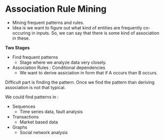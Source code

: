 # Association Rule Mining

- Mining frequent patterns and rules.
- Idea is we want to figure out what kind of entities are frequently co-occuring in inputs. So, we can say that there is some kind of association in these.

**Two Stages**

- Find frequent patterns
  - Stage where we analyze data very closely.
- Association Rules : Conditional dependencies
  - We want to derive assiciation in form that if A occurs than B occurs.
  
  
Difficult part is finding the pattern. Once we find the pattern than deriving association is not that typical.

We could find patterns in :
- Sequences
  - Time series data, fault analysis
- Transactions
  - Market based data
- Graphs
  - Social network analysis

